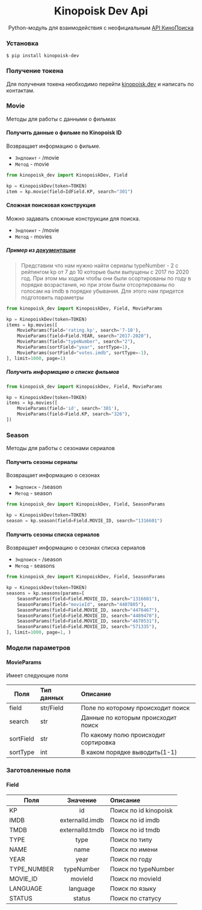 <div align="center">
    <h1>Kinopoisk Dev Api</h1>
    <p>Python-модуль для взаимодействия с неофициальным <a href="https://kinopoisk.dev/">API КиноПоиска</a></p>
</div>

### Установка

```
$ pip install kinopoisk-dev
```

### Получение токена

Для получения токена необходимо перейти [kinopoisk.dev](https://kinopoisk.dev/documentation.html) и написать по
контактам.

### Movie

Методы для работы с данными о фильмах

#### Получить данные о фильме по Kinopoisk ID

Возвращает информацию о фильме.

* `Эндпоинт` - /movie
* `Метод` - movie

```python
from kinopoisk_dev import KinopoiskDev, Field

kp = KinopoiskDev(token=TOKEN)
item = kp.movie(field=IdField.KP, search="301")
```

#### Сложная поисковая конструкция

Можно задавать сложные конструкции для поиска.

* `Эндпоинт` - /movie
* `Метод` - movies

##### Пример из [документации](https://kinopoisk.dev/documentation.html#%D0%BF%D0%BE%D0%B8%D1%81%D0%BA-get-5)

> Представим что нам нужно найти сериалы typeNumber - 2 с рейтингом kp от 7 до 10 которые были выпущены с 2017 по 2020 год. При этом мы ходим чтобы они были осортированы по году в порядке возрастания, но при этом были отсортированы по голосам на imdb в порядке убывания. Для этого нам придется подготовить параметры

```python
from kinopoisk_dev import KinopoiskDev, Field, MovieParams

kp = KinopoiskDev(token=TOKEN)
items = kp.movies([
    MovieParams(field='rating.kp', search='7-10'),
    MovieParams(field=Field.YEAR, search="2017-2020"),
    MovieParams(field="typeNumber", search="2"),
    MovieParams(sortField="year", sortType=1),
    MovieParams(sortField="votes.imdb", sortType=-1),
], limit=1000, page=1)
```

##### Получить информацию о списке фильмов

```python
from kinopoisk_dev import KinopoiskDev, Field, MovieParams

kp = KinopoiskDev(token=TOKEN)
items = kp.movies([
    MovieParams(field='id', search='301'),
    MovieParams(field=Field.KP, search="326"),
])
```

### Season

Методы для работы с сезонами сериалов

#### Получить сезоны сериалы

Возвращает информацию о сезонах

- `Эндпоиск` - /season
- `Метод` - season

```python
from kinopoisk_dev import KinopoiskDev, Field, SeasonParams

kp = KinopoiskDev(token=TOKEN)
season = kp.season(field=Field.MOVIE_ID, search="1316601")
```

#### Получить сезоны списка сериалов

Возвращает информацию о сезонах списка сериалов

- `Эндпоиск` - /season
- `Метод` - seasons

```python
from kinopoisk_dev import KinopoiskDev, Field, SeasonParams

kp = KinopoiskDev(token=TOKEN)
seasons = kp.seasons(params=[
    SeasonParams(field=Field.MOVIE_ID, search="1316601"),
    SeasonParams(field="movieId", search="4407805"),
    SeasonParams(field=Field.MOVIE_ID, search="4476467"),
    SeasonParams(field=Field.MOVIE_ID, search="4489470"),
    SeasonParams(field=Field.MOVIE_ID, search="4670531"),
    SeasonParams(field=Field.MOVIE_ID, search="571335"),
], limit=1000, page=1, )
```

### Модели параметров

#### MovieParams

Имеет следующие поля

| Поля       | Тип данных| Описание                             |
| ---------- |:----------|:-------------------------------------|
| field      | str/Field | Поле по которому происходит поиск    |
| search     | str       | Данные по которым происходит поиск   |
| sortField  | str       | По какому полю происходит сортировка |
| sortType   | int       | В каком порядке выводить(1\-1)       |

### Заготовленные поля

#### Field

| Поля       | Значение   | Описание |
| ---------- |:----------:| :-----|
| KP            | id              | Поиск по id kinopoisk |
| IMDB          | externalId.imdb | Поиск по id imdb |
| TMDB          | externalId.tmdb | Поиск по id tmdb |
| TYPE          | type | Поиск по типу |
| NAME          | name | Поиск по имени |
| YEAR          | year | Поиск по году |
| TYPE_NUMBER   | typeNumber | Поиск по typeNumber |
| MOVIE_ID      | movieId | Поиск по movieId |
| LANGUAGE      | language | Поиск по языку |
| STATUS        | status | Поиск по статусу |
